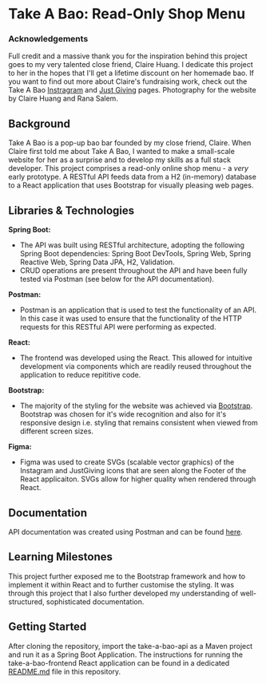 # Take A Bao: Read-Only Shop Menu
### Acknowledgements
Full credit and a massive thank you for the inspiration behind this project goes to my very talented close friend, Claire Huang. I dedicate this project to her in the hopes that I'll get a lifetime discount on her homemade bao. If you want to find out more about Claire's fundraising work, check out the Take A Bao [Instragram](https://www.instagram.com/_takeabao/) and [Just Giving](https://www.justgiving.com/crowdfunding/TakeaBao?utm_term=z2xyP8dk5) pages. Photography for the website by Claire Huang and Rana Salem. 
## Background
Take A Bao is a pop-up bao bar founded by my close friend, Claire. When Claire first told me about Take A Bao, I wanted to make a small-scale website for her as a surprise and to develop my skills as a full stack developer. This project comprises a read-only online shop menu - a _very_ early prototype. A RESTful API feeds data from a H2 (in-memory) database to a React application that uses Bootstrap for visually pleasing web pages. 
## Libraries & Technologies
**Spring Boot:**
- The API was built using RESTful architecture, adopting the following Spring Boot dependencies: Spring Boot DevTools, Spring Web, Spring Reactive Web, Spring Data JPA, H2, Validation.
- CRUD operations are present throughout the API and have been fully tested via Postman (see below for the API documentation).

**Postman:**
- Postman is an application that is used to test the functionality of an API. In this case it was used to ensure that the functionality of the HTTP requests for this RESTful API were performing as expected. 

**React:**
- The frontend was developed using the React. This allowed for intuitive development via components which are readily reused throughout the application to reduce repititive code. 

**Bootstrap:**
- The majority of the styling for the website was achieved via [Bootstrap](https://getbootstrap.com/). Bootstrap was chosen for it's wide recognition and also for it's responsive design i.e. styling that remains consistent when viewed from different screen sizes. 

**Figma:**
- Figma was used to create SVGs (scalable vector graphics) of the Instagram and JustGiving icons that are seen along the Footer of the React applicaiton. SVGs allow for higher quality when rendered through React.
## Documentation
API documentation was created using Postman and can be found [here](https://documenter.getpostman.com/view/28285986/2s9Xy3try6).
## Learning Milestones
This project further exposed me to the Bootstrap framework and how to implement it within React and to further customise the styling. It was through this project that I also further developed my understanding of well-structured, sophisticated documentation. 
## Getting Started
After cloning the repository, import the take-a-bao-api as a Maven project and run it as a Spring Boot Application. The instructions for running the take-a-bao-frontend React application can be found in a dedicated [README.md](https://github.com/rtasalem/take-a-bao-shop-menu/blob/main/take-a-bao-frontend/README.md) file in this repository.
